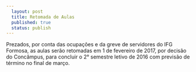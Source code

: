 ```yaml
---
  layout: post
  title: Retomada de Aulas
  published: true
  status: publish
---
```


Prezados, por conta das ocupações e da greve de servidores do
IFG Formosa, as aulas serão retomadas em 1 de fevereiro de 2017,
por decisão do Concâmpus, para concluir
o 2° semestre letivo de 2016 com previsão de término no final de março.
